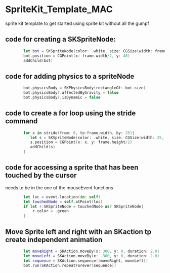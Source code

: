 # SpriteKit_Template_MAC
sprite kit template to get started using sprite kit without all the gumpf

## code for creating a SKSpriteNode:

```swift
        let bot = SKSpriteNode(color: .white, size: CGSize(width: frame.width, height: 40))
        bot.position = CGPoint(x: frame.width/2, y: 40)
        addChild(bot)
```

## code for adding physics to a spriteNode

```swift
        bot.physicsBody = SKPhysicsBody(rectangleOf: bot.size)
        bot.physicsBody?.affectedByGravity = false
        bot.physicsBody?.isDynamic = false
```
## code to create a for loop using the stride command

```swift
        for x in stride(from: 0, to:frame.width, by: 25){
           let s = SKSpriteNode(color: .white, size: CGSize(width: 25, height: 25))
           s.position = CGPoint(x: x, y: frame.height/2)
           addChild(s)
        }
```
## code for accessing a sprite that has been touched by the cursor
needs to be in the one of the mouseEvent functions

```swift
        let loc = event.location(in: self)
        let touchedNode = self.atPoint(loc)
        if let r:SKSpriteNode = touchedNode as? SKSpriteNode{
            r.color = .green
        }
```
## Move Sprite left and right with an SKaction tp create independent animation
```swift
        let moveRight = SKAction.moveBy(x: 300, y: 0, duration: 2.0)
        let moveLeft = SKAction.moveBy(x: -300, y: 0, duration: 2.0)
        let sequence = SKAction.sequence([moveRight, moveLeft])
        bot.run(SKAction.repeatForever(sequence))
```       
